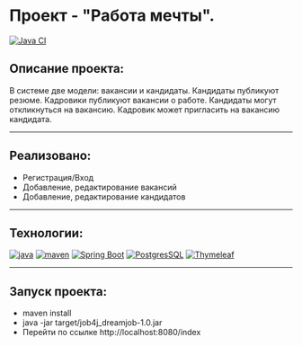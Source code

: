 ﻿# Проект - "Работа мечты".

[![Java CI](https://github.com/PerpetuumEbner/job4j_dreamjob/actions/workflows/maven.yml/badge.svg)](https://github.com/PerpetuumEbner/job4j_dreamjob/actions/workflows/maven.yml)

## Описание проекта:

В системе две модели: вакансии и кандидаты. Кандидаты публикуют резюме. Кадровики публикуют вакансии о работе.
Кандидаты могут откликнуться на вакансию. Кадровик может пригласить на вакансию кандидата.

***

## Реализовано:
* Регистрация/Вход
* Добавление, редактирование вакансий
* Добавление, редактирование кандидатов

***

## Технологии:
[![java](https://img.shields.io/badge/java-17-red)](https://www.java.com/)
[![maven](https://img.shields.io/badge/apache--maven-3.8.3-blue)](https://maven.apache.org/)
[![Spring Boot](https://img.shields.io/badge/Spring%20Boot-2.5.2-brightgreen)](https://spring.io/projects/spring-boot)
[![PostgresSQL](https://img.shields.io/badge/PostgreSQL-15-blue)](https://www.postgresql.org/)
[![Thymeleaf](https://img.shields.io/badge/Thymeleaf-3.0.15-green)](https://www.thymeleaf.org/)

***

## Запуск проекта:
* maven install
* java -jar target/job4j_dreamjob-1.0.jar
* Перейти по ссылке http://localhost:8080/index